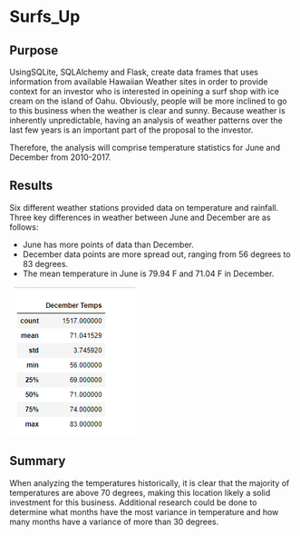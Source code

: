 # Surfs_Up
## Purpose

UsingSQLite, SQLAlchemy and Flask, create data frames that uses information from available Hawaiian Weather sites in order to provide context for an investor who is interested in opeining a surf shop with ice cream on the island of Oahu. Obviously, people will be more inclined to go to this business when the weather is clear and sunny. Because weather is inherently unpredictable, having an analysis of weather patterns over the last few years is an important part of the proposal to the investor. 

Therefore, the analysis will comprise temperature statistics for June and December from 2010-2017. 

## Results 

Six different weather stations provided data on temperature and rainfall. Three key differences in weather between June and December are as follows: 
- June has more points of data than December. 
- December data points are more spread out, ranging from 56 degrees to 83 degrees. 
- The mean temperature in June is 79.94 F and 71.04 F in December. 

![](https://github.com/Lisa-Floading/Surfs_Up/blob/1912d5508e17516cdde659dd25c1eb4d6ab0e0d8/Graphics/December_temperatures.png)

## Summary 
When analyzing the temperatures historically, it is clear that the majority of temperatures are above 70 degrees, making this location likely a solid investment for this business. Additional research could be done to determine what months have the most variance in temperature and how many months have a variance of more than 30 degrees. 
